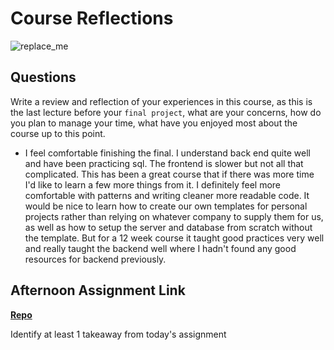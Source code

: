 # Course Reflections

![replace_me](https://codeworks.blob.core.windows.net/public/assets/img/illustrations/placeholder.svg)

## Questions

Write a review and reflection of your experiences in this course, as this is the last lecture before your `final project`, what are your concerns, how do you plan to manage your time, what have you enjoyed most about the course up to this point.

 - I feel comfortable finishing the final. I understand back end quite well and have been practicing sql. The frontend is slower but not all that complicated. This has been a great course that if there was more time I'd like to learn a few more things from it. I definitely feel more comfortable with patterns and writing cleaner more readable code. It would be nice to learn how to create our own templates for personal projects rather than relying on whatever company to supply them for us, as well as how to setup the server and database from scratch without the template. But for a 12 week course it taught good practices very well and really taught the backend well where I hadn't found any good resources for backend previously.

## Afternoon Assignment Link

**[Repo](https://github.com/Ryan-Thrall/AllSpice)**

Identify at least 1 takeaway from today's assignment

